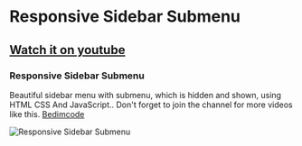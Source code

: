 # Responsive Sidebar Submenu
## [Watch it on youtube](https://youtu.be/PUmmi4O3_5I)
### Responsive Sidebar Submenu
Beautiful sidebar menu with submenu, which is hidden and shown, using HTML CSS And JavaScript..
Don't forget to join the channel for more videos like this. [Bedimcode](https://www.youtube.com/c/Bedimcode)

![Responsive Sidebar Submenu](/preview.png)
